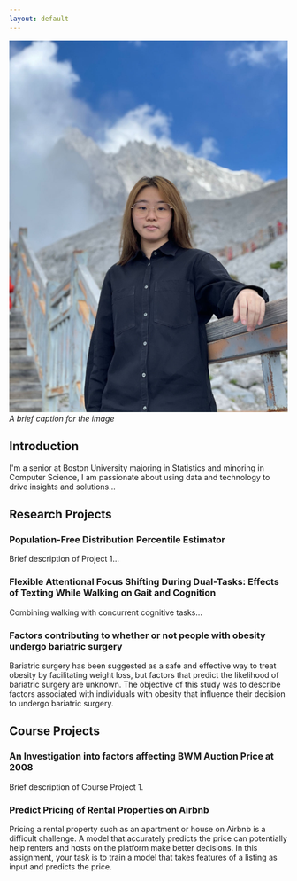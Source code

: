 ```yaml
---
layout: default
---
```


![Alt text for your image](https://github.com/anyfruit/anyfruit.github.io/blob/main/8cf26e9a971119d5ec56bcbd5102ed8.jpg?raw=true)
*A brief caption for the image*

## Introduction
I'm a senior at Boston University majoring in Statistics and minoring in Computer Science, I am passionate about using data and technology to drive insights and solutions...

## Research Projects

### Population-Free Distribution Percentile Estimator
Brief description of Project 1...

### Flexible Attentional Focus Shifting During Dual-Tasks: Effects of Texting While Walking on Gait and Cognition
Combining walking with concurrent cognitive tasks...

### Factors contributing to whether or not people with obesity undergo bariatric surgery
Bariatric surgery has been suggested as a safe and effective way to treat obesity by facilitating weight loss, but factors that predict the likelihood of bariatric surgery are unknown. The objective of this study was to describe factors associated with individuals with obesity that influence their decision to undergo bariatric surgery.

## Course Projects

### An Investigation into factors affecting BWM Auction Price at 2008
Brief description of Course Project 1.

### Predict Pricing of Rental Properties on Airbnb
Pricing a rental property such as an apartment or house on Airbnb is a difficult challenge. A model that accurately predicts the price can potentially help renters and hosts on the platform make better decisions. In this assignment, your task is to train a model that takes features of a listing as input and predicts the price.
